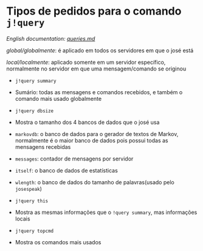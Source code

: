 Tipos de pedidos para o comando `j!query`
=========================================

*English documentation: [queries.md](https://github.com/lkmnds/jose/blob/master/doc/queries.md)*

*global/globalmente*: é aplicado em todos os servidores em que o josé está

*local/localmente*: aplicado somente em um servidor específico, normalmente no servidor em que uma mensagem/comando se originou

 * `j!query summary`
  * Sumário: todas as mensagens e comandos recebidos, e também o comando mais usado globalmente

 * `j!query dbsize`
  * Mostra o tamanho dos 4 bancos de dados que o josé usa
   * `markovdb`: o banco de dados para o gerador de textos de Markov, normalmente é o maior banco de dados pois possui todas as mensagens recebidas
   * `messages`: contador de mensagens por servidor
   * `itself`: o banco de dados de estatísticas
   * `wlength`: o banco de dados do tamanho de palavras(usado pelo `josespeak`)

 * `j!query this`
  * Mostra as mesmas informações que o `!query summary`, mas informações locais

 * `j!query topcmd`
  * Mostra os comandos mais usados
